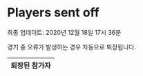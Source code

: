 # Players sent off
최종 업데이트: 2020년 12월 18일 17시 36분


경기 중 오류가 발생하는 경우 자동으로 퇴장됩니다.


| 퇴장된 참가자 |
|:---:|